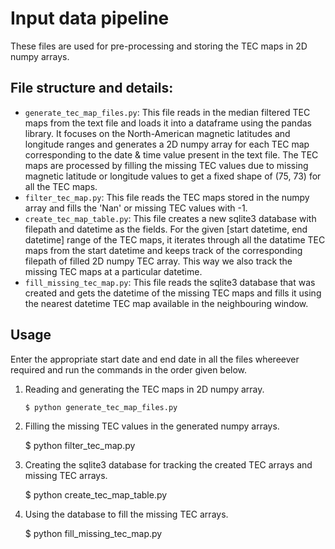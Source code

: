 # Input data pipeline
These files are used for pre-processing and storing the TEC maps in 2D numpy arrays. 

## File structure and details:
* `generate_tec_map_files.py`: This file reads in the median filtered TEC maps from the text file and loads it into a dataframe using the pandas library. It focuses on the North-American magnetic latitudes and longitude ranges and generates a 2D numpy array for each TEC map corresponding to the date & time value present in the text file. The TEC maps are processed by filling the missing TEC values due to missing magnetic latitude or longitude values to get a fixed shape of (75, 73) for all the TEC maps.  
* `filter_tec_map.py`: This file reads the TEC maps stored in the numpy array and fills the 'Nan' or missing TEC values with -1.  
* `create_tec_map_table.py`: This file creates a new sqlite3 database with filepath and datetime as the fields. For the given [start datetime, end datetime] range of the TEC maps, it iterates through all the datatime TEC maps from the start datetime and keeps track of the corresponding filepath of filled 2D numpy TEC array. This way we also track the missing TEC maps at a particular datetime.  
* `fill_missing_tec_map.py`: This file reads the sqlite3 database that was created and gets the datetime of the missing TEC maps and fills it using the nearest datetime TEC map available in the neighbouring window.

## Usage
Enter the appropriate start date and end date in all the files whereever required and run the commands in the order given below. 

1. Reading and generating the TEC maps in 2D numpy array.

    ```$ python generate_tec_map_files.py```
    
2. Filling the missing TEC values in the generated numpy arrays.

    $ python filter_tec_map.py  

3. Creating the sqlite3 database for tracking the created TEC arrays and missing TEC arrays.

    $ python create_tec_map_table.py

4. Using the database to fill the missing TEC arrays. 

    $ python fill_missing_tec_map.py
  
